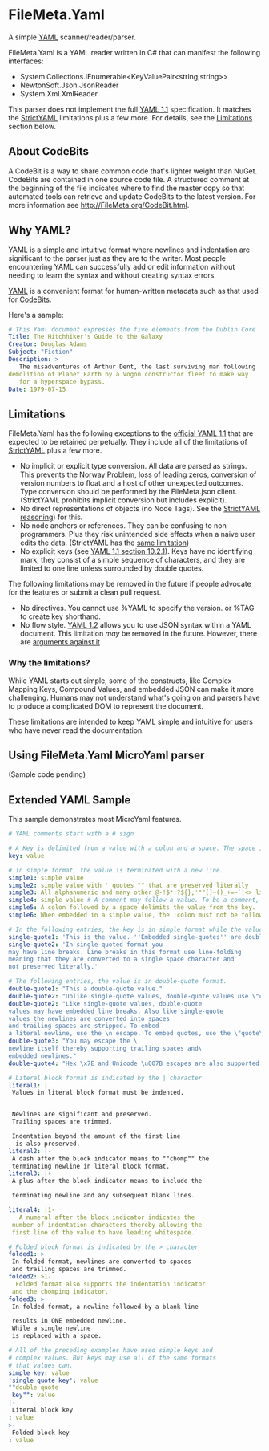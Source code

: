 # FileMeta.Yaml
A simple [YAML](http://www.yaml.org/) scanner/reader/parser.

FileMeta.Yaml is a YAML reader written in C# that can manifest the following interfaces:

* System.Collections.IEnumerable<KeyValuePair<string,string>>
* NewtonSoft.Json.JsonReader
* System.Xml.XmlReader

This parser does not implement the full [YAML 1.1](http://yaml.org/spec/1.1/) specification. It matches the [StrictYAML](https://hitchdev.com/strictyaml/) limitations plus a few more. For details, see the [Limitations](#Limitations) section below.

## About CodeBits

A CodeBit is a way to share common code that's lighter weight than NuGet. CodeBits are contained in one source code file. A structured comment at the beginning of the file indicates where to find the master copy so that automated tools can retrieve and update CodeBits to the latest version. For more information see http://FileMeta.org/CodeBit.html.

## Why YAML?

YAML is a simple and intuitive format where newlines and indentation are significant to the parser just as they are to the writer. Most people encountering YAML can successfully add or edit information without needing to learn the syntax and without creating syntax errors.

[YAML](http://www.yaml.org/) is a convenient format for human-written metadata such as that used for [CodeBits](http://FileMeta.org/CodeBit.html).

Here's a sample:
```yml
# This Yaml document expresses the five elements from the Dublin Core
Title: The Hitchhiker's Guide to the Galaxy
Creator: Douglas Adams
Subject: "Fiction"
Description: >
   The misadventures of Arthur Dent, the last surviving man following
demolition of Planet Earth by a Vogon constructor fleet to make way
   for a hyperspace bypass.
Date: 1979-07-15
```

## Limitations

FileMeta.Yaml has the following exceptions to the [official YAML 1.1](http://yaml.org/spec/1.1/) that are expected to be retained perpetually. They include all of the limitations of [StrictYAML](https://hitchdev.com/strictyaml/) plus a few more.

* No implicit or explicit type conversion. All data are parsed as strings. This prevents the [Norway Problem](https://hitchdev.com/strictyaml/why/implicit-typing-removed/), loss of leading zeros, conversion of version numbers to float and a host of other unexpected outcomes. Type conversion should be performed by the FileMeta.json client. (StrictYAML prohibits implicit conversion but includes explicit).
* No direct representations of objects (no Node Tags). See the [StrictYAML reasoning](https://hitchdev.com/strictyaml/why/binary-data-removed)) for this.
* No node anchors or references. They can be confusing to non-programmers. Plus they risk unintended side effects when a naive user edits the data. (StrictYAML has the [same limitation](https://hitchdev.com/strictyaml/why/node-anchors-and-references-removed/))
* No explicit keys (see [YAML 1.1 section 10.2.1](http://yaml.org/spec/1.1/#simple%20key/)). Keys have no identifying mark, they consist of a simple sequence of characters, and they are limited to one line unless surrounded by double quotes.

The following limitations may be removed in the future if people advocate for the features or submit a clean pull request.

* No directives. You cannot use %YAML to specify the version. or %TAG to create key shorthand.
* No flow style. [YAML 1.2](http://yaml.org/spec/1.2/) allows you to use JSON syntax within a YAML document. This limitation _may_ be removed in the future. However, there are [arguments against it](https://hitchdev.com/strictyaml/why/flow-style-removed/)

### Why the limitations?
While YAML starts out simple, some of the constructs, like Complex Mapping Keys, Compound Values, and embedded JSON can make it more challenging. Humans may not understand what's going on and parsers have to produce a complicated DOM to represent the document.

These limitations are intended to keep YAML simple and intuitive for users who have never read the documentation.

## Using FileMeta.Yaml MicroYaml parser
(Sample code pending)

## Extended YAML Sample
This sample demonstrates most MicroYaml features.

```yml
# YAML comments start with a # sign

# A Key is delimited from a value with a colon and a space. The space is mandatory.
key: value

# In simple format, the value is terminated with a new line.
simple1: simple value
simple2: simple value with ' quotes "" that are preserved literally
simple3: All alphanumeric and many other @-!$*:?${};'""[]~()_+=~`|<> literal characters are acceptable
simple4: simple value # A comment may follow a value. To be a comment, the # must be preceded by a space.
simple5: A colon followed by a space delimits the value from the key.
simple6: When embedded in a simple value, the :colon must not be followed by a space.

# In the following entries, the key is in simple format while the value is in single-quote format.
single-quote1: 'This is the value. ''Embedded single-quotes'' are doubled.'
single-quote2: 'In single-quoted format you   
may have line breaks. Line breaks in this format use line-folding    
meaning that they are converted to a single space character and  
not preserved literally.'

# The following entries, the value is in double-quote format.
double-quote1: "This a double-quote value."
double-quote2: "Unlike single-quote values, double-quote values use \"c-style\" escaping."
double-quote2: "Like single-quote values, double-quote   
values may have embedded line breaks. Also like single-quote   
values the newlines are converted into spaces
and trailing spaces are stripped. To embed
a literal newline, use the \n escape. To embed quotes, use the \"quote\" escape."
double-quote3: "You may escape the \
newline itself thereby supporting trailing spaces and\
embedded newlines."
double-quote4: "Hex \x7E and Unicode \u007B escapes are also supported."

# Literal block format is indicated by the | character
literal1: |
 Values in literal block format must be indented.


 Newlines are significant and preserved.
 Trailing spaces are trimmed.     

 Indentation beyond the amount of the first line
  is also preserved.
literal2: |-
 A dash after the block indicator means to ""chomp"" the   
 terminating newline in literal block format.
literal3: |+
 A plus after the block indicator means to include the

 terminating newline and any subsequent blank lines.

literal4: |1-
   A numeral after the block indicator indicates the
 number of indentation characters thereby allowing the
 first line of the value to have leading whitespace.

# Folded block format is indicated by the > character
folded1: >
 In folded format, newlines are converted to spaces
 and trailing spaces are trimmed.
folded2: >1-
  Folded format also supports the indentation indicator
 and the chomping indicator.
folded3: >
 In folded format, a newline followed by a blank line

 results in ONE embedded newline.
 While a single newline
 is replaced with a space.

# All of the preceding examples have used simple keys and
# complex values. But keys may use all of the same formats
# that values can.
simple key: value
'single quote key': value
""double quote
 key"": value
|-
 Literal block key
: value
>-
 Folded block key
: value
```